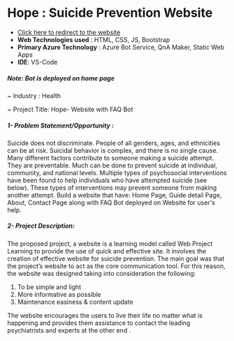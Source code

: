 # Hope : Suicide Prevention Website 
* [Click here to redirect to the website](https://jolly-smoke-0382fac0f.1.azurestaticapps.net/index.html)
* **Web Technologies used** : HTML, CSS, JS, Bootstrap
* **Primary Azure Technology** : Azure Bot Service, QnA Maker, Static Web Apps
* **IDE**: VS-Code

#####  Note: Bot is deployed on home page

~ Industry : Health

~ Project Title: Hope- Website with FAQ Bot

##### 1- Problem Statement/Opportunity : 
Suicide does not discriminate. People of all genders, ages, and ethnicities can be at risk. Suicidal behavior is complex, and there is no single cause. Many different factors contribute to someone making a suicide attempt. They are preventable. Much can be done to prevent suicide at individual, community, and national levels. Multiple types of psychosocial interventions have been found to help individuals who have attempted suicide (see below). These types of interventions may prevent someone from making another attempt. Build a website that have: Home Page, Guide detail Page, About, Contact Page along with FAQ Bot deployed on Website for user's help.

##### 2- Project Description:
The proposed project, a website is a learning model called Web Project Learning to provide the use of quick and effective site. It involves the creation of effective website for suicide prevention.
The main goal was that the project’s website to act as the core communication tool.
For this reason, the website was designed taking into consideration the following: 
1. To be simple and light
2. More informative as possible
3. Maintenance easiness & content update

The website encourages the users to live their life no matter what is happening and provides them assistance to contact the leading psychiatrists and experts at the other end .




